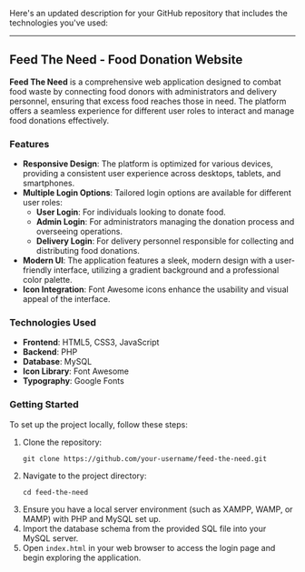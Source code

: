 Here's an updated description for your GitHub repository that includes the technologies you've used:

---

## Feed The Need - Food Donation Website

**Feed The Need** is a comprehensive web application designed to combat food waste by connecting food donors with administrators and delivery personnel, ensuring that excess food reaches those in need. The platform offers a seamless experience for different user roles to interact and manage food donations effectively.

### Features

- **Responsive Design**: The platform is optimized for various devices, providing a consistent user experience across desktops, tablets, and smartphones.
- **Multiple Login Options**: Tailored login options are available for different user roles:
  - **User Login**: For individuals looking to donate food.
  - **Admin Login**: For administrators managing the donation process and overseeing operations.
  - **Delivery Login**: For delivery personnel responsible for collecting and distributing food donations.
- **Modern UI**: The application features a sleek, modern design with a user-friendly interface, utilizing a gradient background and a professional color palette.
- **Icon Integration**: Font Awesome icons enhance the usability and visual appeal of the interface.

### Technologies Used

- **Frontend**: HTML5, CSS3, JavaScript
- **Backend**: PHP
- **Database**: MySQL
- **Icon Library**: Font Awesome
- **Typography**: Google Fonts

### Getting Started

To set up the project locally, follow these steps:

1. Clone the repository:
   ```
   git clone https://github.com/your-username/feed-the-need.git
   ```
2. Navigate to the project directory:
   ```
   cd feed-the-need
   ```
3. Ensure you have a local server environment (such as XAMPP, WAMP, or MAMP) with PHP and MySQL set up.
4. Import the database schema from the provided SQL file into your MySQL server.
5. Open `index.html` in your web browser to access the login page and begin exploring the application.
